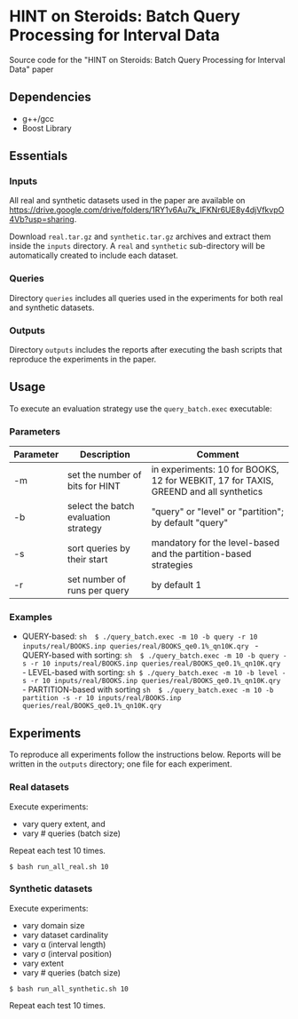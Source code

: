 # HINT on Steroids: Batch Query Processing for Interval Data

Source code for the "HINT on Steroids: Batch Query Processing for Interval Data" paper

## Dependencies
- g++/gcc
- Boost Library 


## Essentials

### Inputs
All real and synthetic datasets used in the paper are available on https://drive.google.com/drive/folders/1RY1v6Au7k_IFKNr6UE8y4djVfkvpO4Vb?usp=sharing.

Download ```real.tar.gz``` and ```synthetic.tar.gz``` archives and extract them inside the ```inputs``` directory.
A ```real``` and ```synthetic``` sub-directory will be automatically created to include each dataset. 

### Queries
Directory ```queries``` includes all queries used in the experiments for both real and synthetic datasets.

### Outputs
Directory ```outputs``` includes the reports after executing the bash scripts that reproduce the experiments in the paper.

## Usage

To execute an evaluation strategy use the ```query_batch.exec``` executable:

### Parameters
| Parameter | Description | Comment |
| ------ | ------ | ------ |
| -m | set the number of bits for HINT | in experiments: 10 for BOOKS, 12 for WEBKIT, 17 for TAXIS, GREEND and all synthetics|
| -b | select the batch evaluation strategy | "query" or "level" or "partition"; by default "query" |
| -s | sort queries by their start | mandatory for the level-based and the partition-based strategies |
| -r | set number of runs per query | by default 1 |

### Examples

   - QUERY-based:
    ```sh 
    $ ./query_batch.exec -m 10 -b query -r 10 inputs/real/BOOKS.inp queries/real/BOOKS_qe0.1%_qn10K.qry
    ```
    - QUERY-based with sorting:
    ```sh 
    $ ./query_batch.exec -m 10 -b query -s -r 10 inputs/real/BOOKS.inp queries/real/BOOKS_qe0.1%_qn10K.qry
    ```
    - LEVEL-based with sorting:
    ```sh
    $ ./query_batch.exec -m 10 -b level -s -r 10 inputs/real/BOOKS.inp queries/real/BOOKS_qe0.1%_qn10K.qry
    ```
    - PARTITION-based with sorting
    ```sh 
    $ ./query_batch.exec -m 10 -b partition -s -r 10 inputs/real/BOOKS.inp queries/real/BOOKS_qe0.1%_qn10K.qry
    ```

## Experiments

To reproduce all experiments follow the instructions below.
Reports will be written in the ```outputs``` directory; one file for each experiment.

### Real datasets
Execute experiments: 
- vary query extent, and
- vary # queries (batch size)

Repeat each test 10 times.
```
$ bash run_all_real.sh 10
```

### Synthetic datasets
Execute experiments:
- vary domain size
- vary dataset cardinality
- vary α (interval length)
- vary σ (interval position)
- vary extent
- vary # queries (batch size)
```
$ bash run_all_synthetic.sh 10
```
Repeat each test 10 times.
